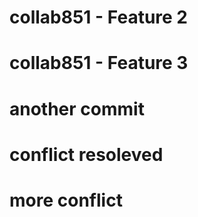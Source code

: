 # collab851 - Feature 2
# collab851 - Feature 3
# another commit
# conflict resoleved
# more conflict
